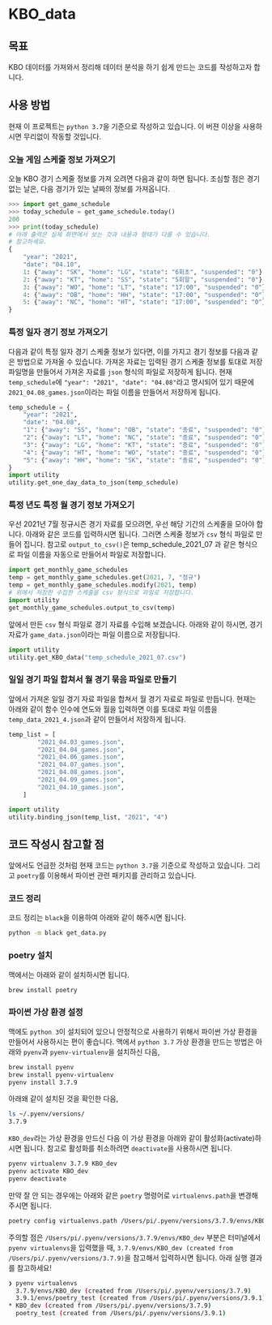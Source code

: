 # KBO_data

## 목표

KBO 데이터를 가져와서 정리해 데이터 분석을 하기 쉽게 만드는 코드를 작성하고자 합니다.

## 사용 방법

현재 이 프로젝트는 `python 3.7`을 기준으로 작성하고 있습니다. 이 버젼 이상을 사용하시면 무리없이 작동할 것입니다.

### 오늘 게임 스케줄 정보 가져오기

오늘 KBO 경기 스케줄 정보를 가져 오려면 다음과 같이 하면 됩니다. 조심할 점은 경기 없는 날은, 다음 경기가 있는 날짜의 정보를 가져옵니다.

```python
>>> import get_game_schedule
>>> today_schedule = get_game_schedule.today()
200
>>> print(today_schedule)
# 아래 출력은 실제 화면에서 보는 것과 내용과 형태가 다를 수 있습니다.
# 참고하세요.
{
    "year": "2021",
    "date": "04.10",
    1: {"away": "SK", "home": "LG", "state": "6회초", "suspended": "0"},
    2: {"away": "KT", "home": "SS", "state": "5회말", "suspended": "0"},
    3: {"away": "WO", "home": "LT", "state": "17:00", "suspended": "0"},
    4: {"away": "OB", "home": "HH", "state": "17:00", "suspended": "0"},
    5: {"away": "NC", "home": "HT", "state": "17:00", "suspended": "0"},
}
```

### 특정 일자 경기 정보 가져오기

다음과 같이 특정 일자 경기 스케줄 정보가 있다면, 이를 가지고 경기 정보를 다음과 같은 방법으로 가져올 수 있습니다. 가져온 자료는 입력된 경기 스케줄 정보를 토대로 저장 파일명을 만들어서 가져온 자료를 `json` 형식의 파일로 저장하게 됩니다. 현재 `temp_schedule`에 `"year": "2021", "date": "04.08"`라고 명시되어 있기 때문에 `2021_04.08_games.json`이라는 파일 이름을 만들어서 저장하게 됩니다.

```python
temp_schedule = {
    "year": "2021",
    "date": "04.08",
    "1": {"away": "SS", "home": "OB", "state": "종료", "suspended": "0"},
    "2": {"away": "LT", "home": "NC", "state": "종료", "suspended": "0"},
    "3": {"away": "LG", "home": "KT", "state": "종료", "suspended": "0"},
    "4": {"away": "HT", "home": "WO", "state": "종료", "suspended": "0"},
    "5": {"away": "HH", "home": "SK", "state": "종료", "suspended": "0"},
}
import utility
utility.get_one_day_data_to_json(temp_schedule)
```

### 특정 년도 특정 월 경기 정보 가져오기

우선 2021년 7월 정규시즌 경기 자료를 모으려면, 우선 해당 기간의 스케줄을 모아야 합니다. 아래와 같은 코드를 입력하시면 됩니다. 그러면 스케줄 정보가 `csv` 형식 파일로 만들어 집니다. 참고로 `output_to_csv()`은 temp_schedule_2021_07 과 같은 형식으로 파일 이름을 자동으로 만들어서 파일로 저장합니다.

```python
import get_monthly_game_schedules
temp = get_monthly_game_schedules.get(2021, 7, "정규")
temp = get_monthly_game_schedules.modify(2021, temp)
# 위에서 저장한 수집한 스케줄을 csv 형식으로 파일로 저장합니다.
import utility
get_monthly_game_schedules.output_to_csv(temp)
```

앞에서 만든 `csv` 형식 파일로 경기 자료를 수입해 보겠습니다. 아래와 같이 하시면, 경기 자료가 `game_data.json`이라는 파일 이름으로 저장됩니다.

```python
import utility
utility.get_KBO_data("temp_schedule_2021_07.csv")
```

### 일일 경기 파일 합쳐서 월 경기 묶음 파일로 만들기

앞에서 가져온 일일 경기 자료 파일을 합쳐서 월 경기 자료로 파일로 만듭니다. 현재는 아래와 같이 함수 인수에 연도와 월을 입력하면 이를 토대로 파일 이름을 `temp_data_2021_4.json`과 같이 만들어서 저장하게 됩니다.

```python
temp_list = [
        "2021_04.03_games.json",
        "2021_04.04_games.json",
        "2021_04.06_games.json",
        "2021_04.07_games.json",
        "2021_04.08_games.json",
        "2021_04.09_games.json",
        "2021_04.10_games.json",
    ]

import utility
utility.binding_json(temp_list, "2021", "4")
```

## 코드 작성시 참고할 점

앞에서도 언급한 것처럼 현재 코드는 `python 3.7`을 기준으로 작성하고 있습니다. 그리고 `poetry`를 이용해서 파이썬 관련 패키지를 관리하고 있습니다.

### 코드 정리

코드 정리는 `black`을 이용하여 아래와 같이 해주시면 됩니다.

```bash
python -m black get_data.py
```

### poetry 설치

맥에서는 아래와 같이 설치하시면 됩니다.

```bash
brew install poetry
```

### 파이썬 가상 환경 설정

맥에도 `python 3`이 설치되어 있으니 안정적으로 사용하기 위해서 파이썬 가상 환경을 만들어서 사용하시는 편이 좋습니다. 맥에서 `python 3.7` 가상 환경을 만드는 방법은 아래와 `pyenv`과 `pyenv-virtualenv`을 설치하신 다음,

```bash
brew install pyenv
brew install pyenv-virtualenv
pyenv install 3.7.9
```

아래왜 같이 설치된 것을 확인한 다음,

```bash
ls ~/.pyenv/versions/
3.7.9
```

`KBO_dev`라는 가상 환경을 만드신 다음 이 가상 환경을 아래와 같이 활성화(activate)하시면 됩니다. 참고로 활성화를 취소하려면 `deactivate`을 사용하시면 됩니다.

```bash
pyenv virtualenv 3.7.9 KBO_dev
pyenv activate KBO_dev
pyenv deactivate
```

만약 잘 안 되는 경우에는 아래와 같은 `poetry` 명령어로 `virtualenvs.path`을 변경해주시면 됩니다.

```bash
poetry config virtualenvs.path /Users/pi/.pyenv/versions/3.7.9/envs/KBO_dev
```

주의할 점은 `/Users/pi/.pyenv/versions/3.7.9/envs/KBO_dev` 부분은 터미널에서 `pyenv virtualenvs`을 입력했을 때, `3.7.9/envs/KBO_dev (created from /Users/pi/.pyenv/versions/3.7.9)`을 참고해서 입력하시면 됩니다. 아래 실행 결과를 참고하세요!

```bash
❯ pyenv virtualenvs
  3.7.9/envs/KBO_dev (created from /Users/pi/.pyenv/versions/3.7.9)
  3.9.1/envs/poetry_test (created from /Users/pi/.pyenv/versions/3.9.1)
* KBO_dev (created from /Users/pi/.pyenv/versions/3.7.9)
  poetry_test (created from /Users/pi/.pyenv/versions/3.9.1)
```
